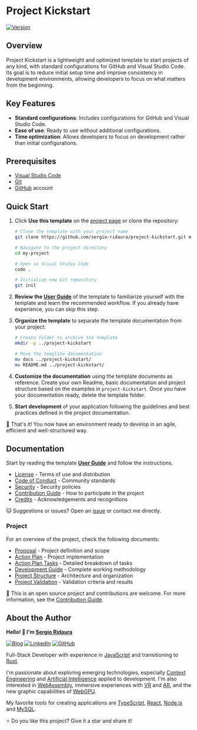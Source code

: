 # Project Kickstart

[![Version](https://img.shields.io/badge/version-1.1.0-blue.svg)]()

## Overview

Project Kickstart is a lightweight and optimized template to start projects of any kind, with standard configurations for GitHub and Visual Studio Code. Its goal is to reduce initial setup time and improve consistency in development environments, allowing developers to focus on what matters from the beginning.

## Key Features

- **Standard configurations**: Includes configurations for GitHub and Visual Studio Code.
- **Ease of use**: Ready to use without additional configurations.
- **Time optimization**: Allows developers to focus on development rather than initial configurations.

## Prerequisites

- [Visual Studio Code](https://code.visualstudio.com)
- [Git](https://git-scm.com)
- [GitHub](https://github.com) account

## Quick Start

1. Click **Use this template** on the [project page](https://github.com/sergio-ridaura/project-kickstart) or clone the repository:

   ```bash
   # Clone the template with your project name
   git clone https://github.com/sergio-ridaura/project-kickstart.git my-project

   # Navigate to the project directory
   cd my-project

   # Open in Visual Studio Code
   code .

   # Initialize new Git repository
   git init
   ```

2. **Review the [User Guide](docs/USER_GUIDE.md)** of the template to familiarize yourself with the template and learn the recommended workflow. If you already have experience, you can skip this step.

3. **Organize the template** to separate the template documentation from your project:

   ```bash
   # Create folder to archive the template
   mkdir -p ../project-kickstart

   # Move the template documentation
   mv docs ../project-kickstart/
   mv README.md ../project-kickstart/
   ```

4. **Customize the documentation** using the template documents as reference. Create your own Readme, basic documentation and project structure based on the examples in `project-kickstart`. Once you have your documentation ready, delete the template folder.

5. **Start development** of your application following the guidelines and best practices defined in the project documentation.

🚀 That's it! You now have an environment ready to develop in an agile, efficient and well-structured way.

## Documentation

Start by reading the template **[User Guide](docs/USER_GUIDE.md)** and follow the instructions.

- [License](LICENSE) - Terms of use and distribution
- [Code of Conduct](docs/CODE_OF_CONDUCT.md) - Community standards
- [Security](docs/SECURITY.md) - Security policies
- [Contribution Guide](docs/CONTRIBUTING.md) - How to participate in the project
- [Credits](docs/CREDITS.md) - Acknowledgements and recognitions

🐱 Suggestions or issues? Open an [issue](https://github.com/sergio-ridaura/project-kickstart/issues) or contact me directly.

### Project

For an overview of the project, check the following documents:

- [Proposal](docs/PROPOSAL.md) - Project definition and scope
- [Action Plan](docs/ACTION_PLAN.md) - Project implementation
- [Action Plan Tasks](docs/tasks) - Detailed breakdown of tasks
- [Development Guide](docs/DEVELOPMENT_GUIDE.md) - Complete working methodology
- [Project Structure](docs/STRUCTURE.md) - Architecture and organization
- [Project Validation](docs/VALIDATION.md) - Validation criteria and results

🤝 This is an open source project and contributions are welcome. For more information, see the [Contribution Guide](docs/CONTRIBUTING.md).

## About the Author

**Hello! 👋 I'm [Sergio Ridaura](https://sergio-ridaura.github.io/sergio-ridaura/)**

[![Blog](https://img.shields.io/badge/My-Blog-orange)](https://sergio-ridaura.github.io/sergio-ridaura/) [![LinkedIn](https://img.shields.io/badge/My%20Profile-LinkedIn-blue)](https://www.linkedin.com/in/sergio-ridaura/) [![GitHub](https://img.shields.io/badge/My-GitHub-black)](https://github.com/sergio-ridaura/)

Full-Stack Developer with experience in [JavaScript](https://developer.mozilla.org/docs/Web/JavaScript) and transitioning to [Rust](https://www.rust-lang.org).

I'm passionate about exploring emerging technologies, especially [Context Engineering](https://www.promptingguide.ai/guides/context-engineering-guide) and [Artificial Intelligence](https://aws.amazon.com/what-is/artificial-intelligence) applied to development. I'm also interested in [WebAssembly](https://webassembly.org), immersive experiences with [VR](https://www.oculus.com) and [AR](https://www.microsoft.com/hololens), and the new graphic capabilities of [WebGPU](https://www.w3.org/TR/webgpu).

My favorite tools for creating applications are [TypeScript](https://www.typescriptlang.org), [React](https://react.dev), [Node.js](https://nodejs.org) and [MySQL](https://www.mysql.com).

⭐ Do you like this project? Give it a star and share it!

